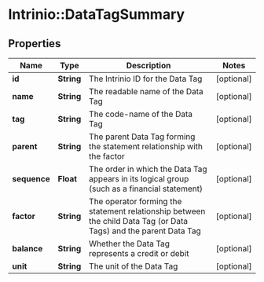 # Intrinio::DataTagSummary

## Properties
Name | Type | Description | Notes
------------ | ------------- | ------------- | -------------
**id** | **String** | The Intrinio ID for the Data Tag | [optional] 
**name** | **String** | The readable name of the Data Tag | [optional] 
**tag** | **String** | The code-name of the Data Tag | [optional] 
**parent** | **String** | The parent Data Tag forming the statement relationship with the factor | [optional] 
**sequence** | **Float** | The order in which the Data Tag appears in its logical group (such as a financial statement) | [optional] 
**factor** | **String** | The operator forming the statement relationship between the child Data Tag (or Data Tags) and the parent Data Tag | [optional] 
**balance** | **String** | Whether the Data Tag represents a credit or debit | [optional] 
**unit** | **String** | The unit of the Data Tag | [optional] 


